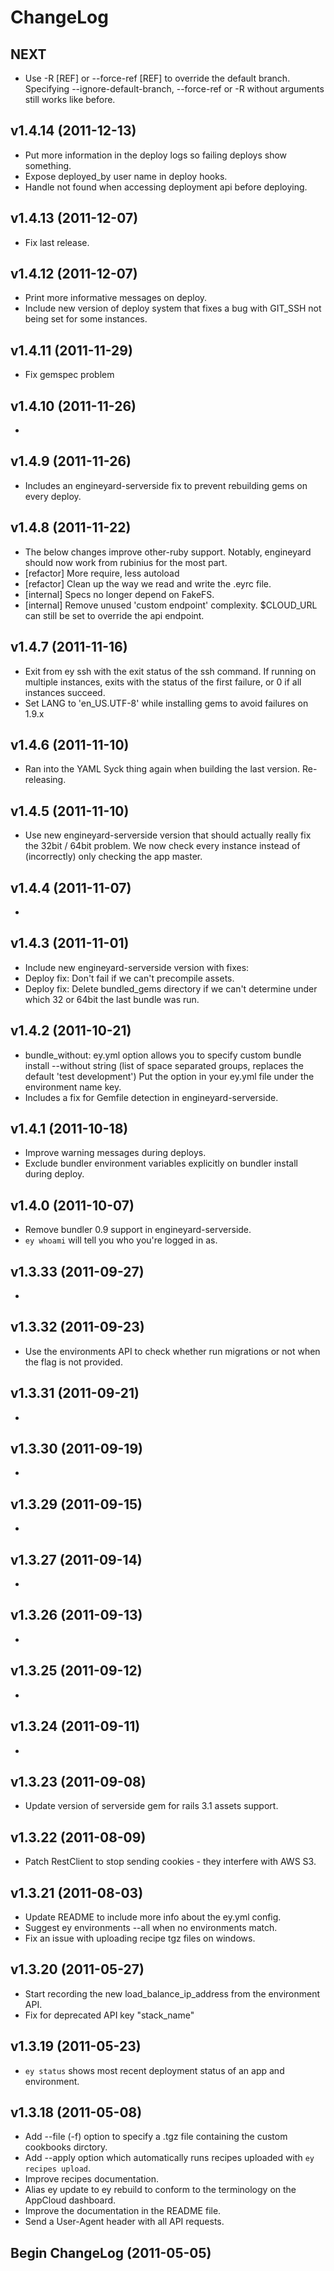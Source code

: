 # ChangeLog

## NEXT

  * Use -R [REF] or --force-ref [REF] to override the default branch. Specifying --ignore-default-branch, --force-ref or -R without arguments still works like before.

## v1.4.14 (2011-12-13)

  * Put more information in the deploy logs so failing deploys show something.
  * Expose deployed\_by user name in deploy hooks.
  * Handle not found when accessing deployment api before deploying.

## v1.4.13 (2011-12-07)

  * Fix last release.

## v1.4.12 (2011-12-07)

  * Print more informative messages on deploy.
  * Include new version of deploy system that fixes a bug with GIT\_SSH not being set for some instances.

## v1.4.11 (2011-11-29)

  * Fix gemspec problem

## v1.4.10 (2011-11-26)

  *

## v1.4.9 (2011-11-26)

  * Includes an engineyard-serverside fix to prevent rebuilding gems on every deploy.

## v1.4.8 (2011-11-22)

  * The below changes improve other-ruby support. Notably, engineyard should now work from rubinius for the most part.
  * [refactor] More require, less autoload
  * [refactor] Clean up the way we read and write the .eyrc file.
  * [internal] Specs no longer depend on FakeFS.
  * [internal] Remove unused 'custom endpoint' complexity. $CLOUD\_URL can still be set to override the api endpoint.

## v1.4.7 (2011-11-16)

  * Exit from ey ssh with the exit status of the ssh command. If running on multiple instances, exits with the status of the first failure, or 0 if all instances succeed.
  * Set LANG to 'en\_US.UTF-8' while installing gems to avoid failures on 1.9.x

## v1.4.6 (2011-11-10)

  * Ran into the YAML Syck thing again when building the last version. Re-releasing.

## v1.4.5 (2011-11-10)

  * Use new engineyard-serverside version that should actually really fix the 32bit / 64bit problem. We now check every instance instead of (incorrectly) only checking the app master.

## v1.4.4 (2011-11-07)

  *

## v1.4.3 (2011-11-01)

  * Include new engineyard-serverside version with fixes:
  * Deploy fix: Don't fail if we can't precompile assets.
  * Deploy fix: Delete bundled\_gems directory if we can't determine under which 32 or 64bit the last bundle was run.

## v1.4.2 (2011-10-21)

  * bundle\_without: ey.yml option allows you to specify custom bundle install --without string (list of space separated groups, replaces the default 'test development') Put the option in your ey.yml file under the environment name key.
  * Includes a fix for Gemfile detection in engineyard-serverside.

## v1.4.1 (2011-10-18)

  * Improve warning messages during deploys.
  * Exclude bundler environment variables explicitly on bundler install during deploy.

## v1.4.0 (2011-10-07)

  * Remove bundler 0.9 support in engineyard-serverside.
  * `ey whoami` will tell you who you're logged in as.

## v1.3.33 (2011-09-27)

  *

## v1.3.32 (2011-09-23)

  * Use the environments API to check whether run migrations or not when the flag is
    not provided.

## v1.3.31 (2011-09-21)

  *

## v1.3.30 (2011-09-19)

  *

## v1.3.29 (2011-09-15)

  *

## v1.3.27 (2011-09-14)

  *

## v1.3.26 (2011-09-13)

  *

## v1.3.25 (2011-09-12)

  *

## v1.3.24 (2011-09-11)

  *

## v1.3.23 (2011-09-08)

  * Update version of serverside gem for rails 3.1 assets support.

## v1.3.22 (2011-08-09)

  * Patch RestClient to stop sending cookies - they interfere with AWS S3.

## v1.3.21 (2011-08-03)

  * Update README to include more info about the ey.yml config.
  * Suggest ey environments --all when no environments match.
  * Fix an issue with uploading recipe tgz files on windows.

## v1.3.20 (2011-05-27)

  * Start recording the new load_balance_ip_address from the environment API.
  * Fix for deprecated API key "stack_name"

## v1.3.19 (2011-05-23)

  * `ey status` shows most recent deployment status of an app and environment.

## v1.3.18 (2011-05-08)

  * Add --file (-f) option to specify a .tgz file containing the custom cookbooks dirctory.
  * Add --apply option which automatically runs recipes uploaded with `ey recipes upload`.
  * Improve recipes documentation.
  * Alias ey update to ey rebuild to conform to the terminology on the AppCloud dashboard.
  * Improve the documentation in the README file.
  * Send a User-Agent header with all API requests.

## Begin ChangeLog (2011-05-05)
